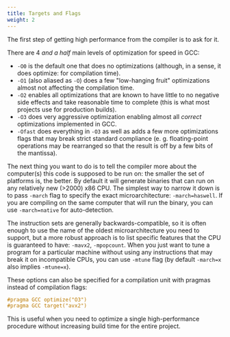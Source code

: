 ```yaml
---
title: Targets and Flags
weight: 2
---
```


The first step of getting high performance from the compiler is to ask for it.

There are 4 *and a half* main levels of optimization for speed in GCC:

- `-O0` is the default one that does no optimizations (although, in a sense, it does optimize: for compilation time).
- `-O1` (also aliased as `-O`) does a few "low-hanging fruit" optimizations almost not affecting the compilation time.
- `-O2` enables all optimizations that are known to have little to no negative side effects and take reasonable time to complete (this is what most projects use for production builds).
- `-O3` does very aggressive optimization enabling almost all *correct* optimizations implemented in GCC.
- `-Ofast` does everything in `-O3` as well as adds a few more optimizations flags that may break strict standard compliance (e. g. floating-point operations may be rearranged so that the result is off by a few bits of the mantissa).

The next thing you want to do is to tell the compiler more about the computer(s) this code is supposed to be run on: the smaller the set of platforms is, the better. By default it will generate binaries that can run on any relatively new (>2000) x86 CPU. The simplest way to narrow it down is to pass `-march` flag to specify the exact microarchitecture: `-march=haswell`. If you are compiling on the same computer that will run the binary, you can use `-march=native` for auto-detection.

The instruction sets are generally backwards-compatible, so it is often enough to use the name of the oldest microarchitecture you need to support, but a more robust approach is to list specific features that the CPU is guaranteed to have: `-mavx2`, `-mpopcount`. When you just want to tune a program for a particular machine without using any instructions that may break it on incompatible CPUs, you can use `-mtune` flag (by default `-march=x` also implies `-mtune=x`).

These options can also be specified for a compilation unit with pragmas instead of compilation flags:

```c++
#pragma GCC optimize("O3")
#pragma GCC target("avx2")
```

This is useful when you need to optimize a single high-performance procedure without increasing build time for the entire project.
